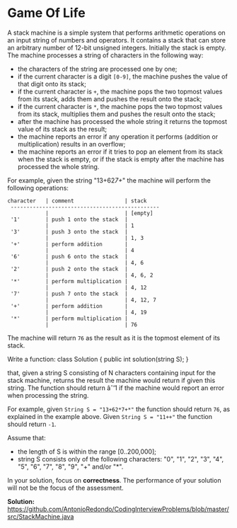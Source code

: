 # Game Of Life

A stack machine is a simple system that performs arithmetic operations on an input string of numbers and operators. It contains a stack that can store an arbitrary number of 12-bit unsigned integers. Initially the stack is empty. The machine processes a string of characters in the following way:

- the characters of the string are processed one by one;
- if the current character is a digit `[0-9]`, the machine pushes the value of that digit onto its stack;
- if the current character is `+`, the machine pops the two topmost values from its stack, adds them and pushes the result onto the stack;
- if the current character is `*`, the machine pops the two topmost values from its stack, multiplies them and pushes the result onto the stack;
- after the machine has processed the whole string it returns the topmost value of its stack as the result;
- the machine reports an error if any operation it performs (addition or multiplication) results in an overflow;
- the machine reports an error if it tries to pop an element from its stack when the stack is empty, or if the stack is empty after the machine has processed the whole string.

For example, given the string "13+62*7+*" the machine will perform the following operations:
```
character 	| comment                | stack
 -----------------------------------------------
            |                        | [empty]
 '1'        | push 1 onto the stack  |
            |                        | 1
 '3'        | push 3 onto the stack  |
            |                        | 1, 3
 '+'        | perform addition       |
            |                        | 4
 '6'        | push 6 onto the stack  |
            |                        | 4, 6
 '2'        | push 2 onto the stack  |
            |                        | 4, 6, 2
 '*'        | perform multiplication |
            |                        | 4, 12
 '7'        | push 7 onto the stack  |
            |                        | 4, 12, 7
 '+'        | perform addition       |
            |                        | 4, 19
 '*'        | perform multiplication |
            |                        | 76
```

The machine will return `76` as the result as it is the topmost element of its stack.

Write a function:
class Solution { public int solution(string S); }

that, given a string S consisting of N characters containing input for the stack machine, returns the result the machine would return if given this string. The function should return âˆ’1 if the machine would report an error when processing the string.

For example, given `String S = "13+62*7+*"` the function should return `76`, as explained in the example above. Given `String S = "11++"` the function should return `-1`.

Assume that:
- the length of S is within the range [0..200,000];
- string S consists only of the following characters: "0", "1", "2", "3", "4", "5", "6", "7", "8", "9", "+" and/or "*".

In your solution, focus on **correctness**. The performance of your solution will not be the focus of the assessment.

**Solution:** https://github.com/AntonioRedondo/CodingInterviewProblems/blob/master/src/StackMachine.java